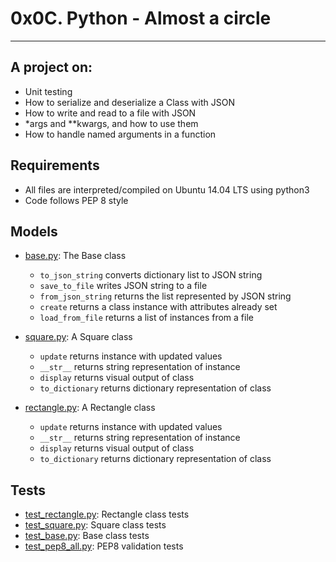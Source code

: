 # 0x0C. Python - Almost a circle

---------------  
## A project on:
- Unit testing
- How to serialize and deserialize a Class with JSON
- How to write and read to a file with JSON
- *args and **kwargs, and how to use them
- How to handle named arguments in a function

## Requirements
- All  files are interpreted/compiled on Ubuntu 14.04 LTS using python3
- Code follows PEP 8 style

## Models
- [base.py](models/base.py): The Base class
	- `to_json_string` converts dictionary list to JSON string
	- `save_to_file` writes JSON string to a file
	- `from_json_string` returns the list represented by JSON string
	- `create` returns a class instance with attributes already set
	- `load_from_file` returns a list of instances from a file
- [square.py](models/square.py): A Square class
	- `update` returns instance with updated values
	- `__str__` returns string representation of instance
	- `display` returns visual output of class
	- `to_dictionary` returns dictionary representation of class

- [rectangle.py](models/rectangle.py): A Rectangle class
	- `update` returns instance with updated values
	- `__str__` returns string representation of instance
	- `display` returns visual output of class
	- `to_dictionary` returns dictionary representation of class

## Tests

- [test_rectangle.py](tests/test-models/test_rectangle.py): Rectangle class tests
- [test_square.py](tests/test-models/test_square.py): Square class tests
- [test_base.py](tests/test-models/test_base.py): Base class tests
- [test_pep8_all.py](tests/test-models/test_pep8_all.py): PEP8 validation tests
